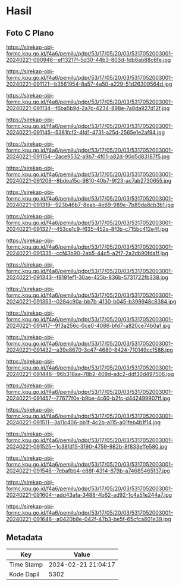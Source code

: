 # Hasil

## Foto C Plano

https://sirekap-obj-formc.kpu.go.id/f4a6/pemilu/pdpr/53/17/05/20/03/5317052003001-20240221-090946--ef13217f-5d30-44b3-803d-1db8ab88c6fe.jpg

https://sirekap-obj-formc.kpu.go.id/f4a6/pemilu/pdpr/53/17/05/20/03/5317052003001-20240221-091121--b3561954-8a57-4a50-a229-51d26309564d.jpg

https://sirekap-obj-formc.kpu.go.id/f4a6/pemilu/pdpr/53/17/05/20/03/5317052003001-20240221-091134--f6ba5b9d-2a7c-4234-898e-7a8da927d12f.jpg

https://sirekap-obj-formc.kpu.go.id/f4a6/pemilu/pdpr/53/17/05/20/03/5317052003001-20240221-091145--5381fcf2-4fd1-4731-a25d-2565e1e2af94.jpg

https://sirekap-obj-formc.kpu.go.id/f4a6/pemilu/pdpr/53/17/05/20/03/5317052003001-20240221-091154--2ace9532-a9b7-4f01-a82d-90d5d83187f5.jpg

https://sirekap-obj-formc.kpu.go.id/f4a6/pemilu/pdpr/53/17/05/20/03/5317052003001-20240221-091208--8bdea15c-9810-40b7-9f23-ac7ab2730655.jpg

https://sirekap-obj-formc.kpu.go.id/f4a6/pemilu/pdpr/53/17/05/20/03/5317052003001-20240221-091319--923b46b7-8eab-4e69-989e-7b89da8cb3b1.jpg

https://sirekap-obj-formc.kpu.go.id/f4a6/pemilu/pdpr/53/17/05/20/03/5317052003001-20240221-091327--453ce1c9-f635-452a-8f0b-c715bc412e4f.jpg

https://sirekap-obj-formc.kpu.go.id/f4a6/pemilu/pdpr/53/17/05/20/03/5317052003001-20240221-091335--ccf43b90-2ab5-44c5-a2f7-2a2db90fda1f.jpg

https://sirekap-obj-formc.kpu.go.id/f4a6/pemilu/pdpr/53/17/05/20/03/5317052003001-20240221-091343--f8191ef1-30ae-425b-836b-5731722fb338.jpg

https://sirekap-obj-formc.kpu.go.id/f4a6/pemilu/pdpr/53/17/05/20/03/5317052003001-20240221-091353--0284c90a-bb7b-4130-b045-b398948c8384.jpg

https://sirekap-obj-formc.kpu.go.id/f4a6/pemilu/pdpr/53/17/05/20/03/5317052003001-20240221-091417--913a256c-0ce0-4086-bfd7-a820ce74b0a1.jpg

https://sirekap-obj-formc.kpu.go.id/f4a6/pemilu/pdpr/53/17/05/20/03/5317052003001-20240221-091432--a39e8670-3c47-4680-8424-710149cc1586.jpg

https://sirekap-obj-formc.kpu.go.id/f4a6/pemilu/pdpr/53/17/05/20/03/5317052003001-20240221-091446--96b318aa-78b2-409d-adc2-ddf30d497506.jpg

https://sirekap-obj-formc.kpu.go.id/f4a6/pemilu/pdpr/53/17/05/20/03/5317052003001-20240221-091457--77677f0e-b9be-4c60-b2fc-d442499907ff.jpg

https://sirekap-obj-formc.kpu.go.id/f4a6/pemilu/pdpr/53/17/05/20/03/5317052003001-20240221-091511--3a11c406-bb1f-4c2b-a115-a01feb4b1f14.jpg

https://sirekap-obj-formc.kpu.go.id/f4a6/pemilu/pdpr/53/17/05/20/03/5317052003001-20240221-091525--1c38fd15-3190-4759-982b-8f833effe580.jpg

https://sirekap-obj-formc.kpu.go.id/f4a6/pemilu/pdpr/53/17/05/20/03/5317052003001-20240221-091548--7ebafbb4-e88f-4314-879b-a74685465f37.jpg

https://sirekap-obj-formc.kpu.go.id/f4a6/pemilu/pdpr/53/17/05/20/03/5317052003001-20240221-091604--add43afa-3488-4b62-ad92-1c4a51e244a7.jpg

https://sirekap-obj-formc.kpu.go.id/f4a6/pemilu/pdpr/53/17/05/20/03/5317052003001-20240221-091646--a0420b8e-042f-47b3-be5f-65cfca801e39.jpg


## Metadata

| Key        | Value               |
| ---------- | ------------------- |
| Time Stamp | 2024-02-21 21:04:17 |
| Kode Dapil | 5302                |



